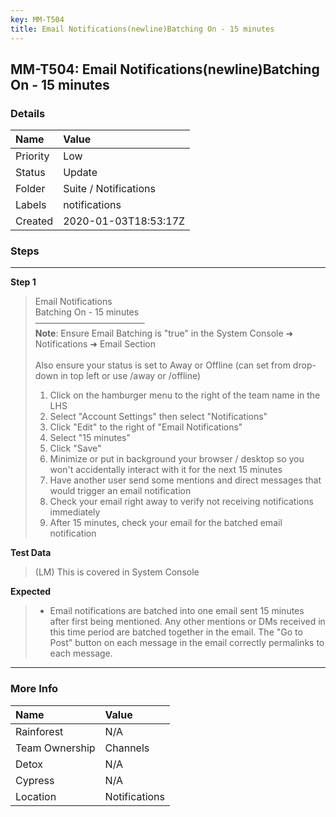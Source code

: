 ```yaml
---
key: MM-T504
title: Email Notifications(newline)Batching On - 15 minutes
---
```


## MM-T504: Email Notifications(newline)Batching On - 15 minutes

### Details

| Name     | Value                 |
| :------- | :-------------------- |
| Priority | Low                   |
| Status   | Update                |
| Folder   | Suite / Notifications |
| Labels   | notifications         |
| Created  | 2020-01-03T18:53:17Z  |

### Steps

<hr/>

**Step 1**

> <article>Email Notifications<br>Batching On - 15 minutes<br>–––––––––––––––––––––––––<br><strong>Note</strong>: Ensure Email Batching is "true" in the System Console ➜ Notifications ➜ Email Section<br><br>Also ensure your status is set to Away or Offline (can set from drop-down in top left or use /away or /offline)<ol><li>Click on the hamburger menu to the right of the team name in the LHS</li><li> Select "Account Settings" then select "Notifications"</li><li> Click "Edit" to the right of "Email Notifications"</li><li> Select "15 minutes"</li><li> Click "Save"</li><li> Minimize or put in background your browser / desktop so you won't accidentally interact with it for the next 15 minutes</li><li> Have another user send some mentions and direct messages that would trigger an email notification</li><li> Check your email right away to verify not receiving notifications immediately</li><li>After 15 minutes, check your email for the batched email notification</li></ol></article>

**Test Data**

> <article>(LM) This is covered in System Console</article>

**Expected**

> <article><ul><li>Email notifications are batched into one email sent 15 minutes after first being mentioned. Any other mentions or DMs received in this time period are batched together in the email. The "Go to Post" button on each message in the email correctly permalinks to each message.</li></ul></article>

<hr/>

### More Info

| Name           | Value         |
| :------------- | :------------ |
| Rainforest     | N/A           |
| Team Ownership | Channels      |
| Detox          | N/A           |
| Cypress        | N/A           |
| Location       | Notifications |
